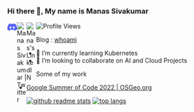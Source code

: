 ### Hi there 👋, My name is Manas Sivakumar

![Profile Views](https://komarev.com/ghpvc/?username=Manas23601)
<a href="https://discordapp.com/users/734728755523747911">
  <img align="left" alt="Manas's Discord" width="22px" src="./discord-icon-svgrepo-com.svg" />
</a>
<a href="https://twitter.com/Manas79296517">
  <img align="left" alt="Manas Sivakumar | Twitter" width="22px" src="https://raw.githubusercontent.com/peterthehan/peterthehan/master/assets/twitter.svg" />
</a>
<a href="https://www.linkedin.com/in/manas-sivakumar/">
  <img align="left" alt="Manas's LinkedIN" width="22px" src="https://raw.githubusercontent.com/peterthehan/peterthehan/master/assets/linkedin.svg" />
</a>

Blog : [whoami](https://manaspilot.blogspot.com/2022/08/whoami.html)

- 🌱 I’m currently learning Kubernetes
- 👯 I’m looking to collaborate on AI and Cloud Projects

Some of my work
- [Google Summer of Code 2022 | OSGeo.org](https://github.com/pgRouting/pgrouting/wiki/GSoC-2022-Add-Google-OR-Tools-functionality-in-vrpRouting)
<p align="left"><a href="https://github.com/Manas23601?tab=repositories"><img src="https://github-readme-stats.vercel.app/api?username=Manas23601&theme=vue&count_private=true&show_icons=true&hide=issues" alt="github readme stats" height="156"/></a>    <a href="https://github.com/Manas23601?tab=repositories"><img src="https://github-readme-stats.anuraghazra1.vercel.app/api/top-langs/?username=Manas23601&theme=vue&layout=compact" alt="top langs" height="156"/></a></p>
